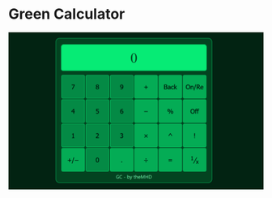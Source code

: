 # Green Calculator
![Green Calculator Screenshot](https://github.com/theMHD-120/GC-GreenCalculator/blob/ac88fbbca58e9819968adaa9dc1de31913365204/images/GC%20Shot.png)
